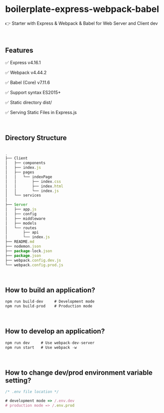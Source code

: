 # boilerplate-express-webpack-babel

👉 Starter with Express & Webpack & Babel for Web Server and Client dev

<br/>

## Features

✅ Express v4.16.1

✅ Webpack v4.44.2

✅ Babel (Core) v7.11.6

✅ Support syntax ES2015+

✅ Static directory dist/

✅ Serving Static Files in Express.js

<br/>



## Directory Structure

```javascript

.
├── Client
│   ├── components
│   ├── index.js
│   ├── pages
│   │   └── indexPage
│   │       ├── index.css
│   │       ├── index.html
│   │       └── index.js
│   └── services
│
├── Server
│   ├── app.js
│   ├── config
│   ├── middleware
│   ├── models
│   └── routes
│       ├── api
│       └── index.js
├── README.md
├── nodemon.json
├── package-lock.json
├── package.json
├── webpack.config.dev.js
└── webpack.config.prod.js

```



<br/>



## How to build an application?

```javascript
npm run build-dev     # Development mode
npm run build-prod    # Production mode
```

<br/>

## How to develop an application?

```javascript
npm run dev     # Use webpack-dev-server
npm run start   # Use webpack -w
```

<br/>

## How to change dev/prod environment variable setting?

```javascript
/* .env file location */

# development mode => /.env.dev
# production mode => /.env.prod
```

<br/>
